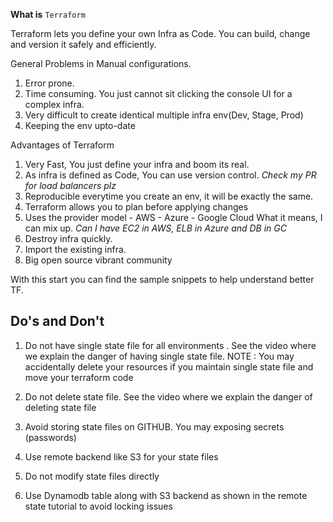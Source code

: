  **What is** `Terraform`
 
 Terraform lets you define your own Infra as Code.
 You can build, change and version it safely and efficiently.
 
 General Problems in Manual configurations.
 1. Error prone.
 2. Time consuming. You just cannot sit clicking the console UI for a complex infra.
 3. Very difficult to create identical multiple infra env(Dev, Stage, Prod)
 4. Keeping the env upto-date
 
 Advantages of Terraform
 1. Very Fast, You just define your infra and boom its real.
 2. As infra is defined as Code, You can use version control. _Check my PR for load balancers plz_
 3. Reproducible everytime you create an env, it will be exactly the same.
 4. Terraform allows you to plan before applying changes
 5. Uses the provider model - AWS
                            - Azure
                            - Google Cloud
    What it means, I can mix up. _Can I have EC2 in AWS, ELB in Azure and DB in GC_
 6. Destroy infra quickly.
 7. Import the existing infra.
 8. Big open source vibrant community
 
 With this start you can find the sample snippets to help understand better TF.
 
## Do's and Don't

1) Do not have single state file for all environments . See the video where we explain the danger of having single state file. NOTE : You may accidentally delete your resources if you maintain single state file and move your terraform code

2) Do not delete state file. See the video where we explain the danger of deleting state file

3) Avoid storing state files on GITHUB. You may exposing secrets (passwords)

4) Use remote backend like S3 for your state files

5) Do not modify state files directly

6) Use Dynamodb table along with S3 backend as shown in the remote state tutorial to avoid locking issues

